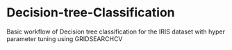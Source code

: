 # Decision-tree-Classification
Basic workflow of Decision tree classification for the IRIS dataset with hyper parameter tuning using GRIDSEARCHCV
